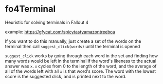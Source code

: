 # fo4Terminal
Heuristic for solving terminals in Fallout 4

example: https://gfycat.com/spicytastyamazontreeboa

If you want to do this manually, just create a set of the words on the terminal then call `suggest_click(words)` until the terminal is opened

`suggest_click` works by going through each word in the set and finding how many words would be left in the terminal if the word's likeness to the actual answer was `x`. `x` cycles from 0 to the length of the word, and the average of all of the words left with all `x` is that word's score. The word with the lowest score is the suggested click, and is printed next to the word.
